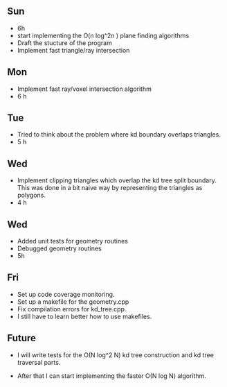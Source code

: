 ## Sun
* 6h
* start implementing the O(n log^2n ) plane finding algorithms
* Draft the stucture of the program
* Implement fast triangle/ray intersection

## Mon
* Implement fast ray/voxel intersection algorithm
* 6 h

## Tue
* Tried to think about the problem where kd boundary overlaps triangles.
* 5 h 

## Wed
* Implement clipping triangles which overlap the
kd tree split boundary. This was done in a bit naive way
by representing the triangles as polygons.
* 4 h
## Wed
* Added unit tests for geometry routines
* Debugged geometry routines
* 5h
## Fri
* Set up code coverage monitoring. 
* Set up a makefile for the geometry.cpp
* Fix compilation errors for kd_tree.cpp. 
* I still have to learn better how to use makefiles.

## Future

* I will write tests for the O(N log^2 N) kd tree construction and kd tree traversal parts.

* After that I can start implementing the faster O(N log N) algorithm.
